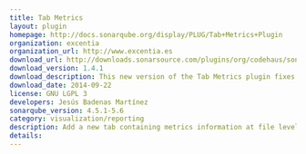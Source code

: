 ```yaml
---
title: Tab Metrics
layout: plugin
homepage: http://docs.sonarqube.org/display/PLUG/Tab+Metrics+Plugin
organization: excentia
organization_url: http://www.excentia.es
download_url: http://downloads.sonarsource.com/plugins/org/codehaus/sonar-plugins/sonar-tab-metrics-plugin/1.4.1/sonar-tab-metrics-plugin-1.4.1.jar
download_version: 1.4.1
download_description: This new version of the Tab Metrics plugin fixes a bug with the data measures visualization.
download_date: 2014-09-22
license: GNU LGPL 3
developers: Jesús Badenas Martínez
sonarqube_version: 4.5.1-5.6
category: visualization/reporting
description: Add a new tab containing metrics information at file level
details: 
---
```

